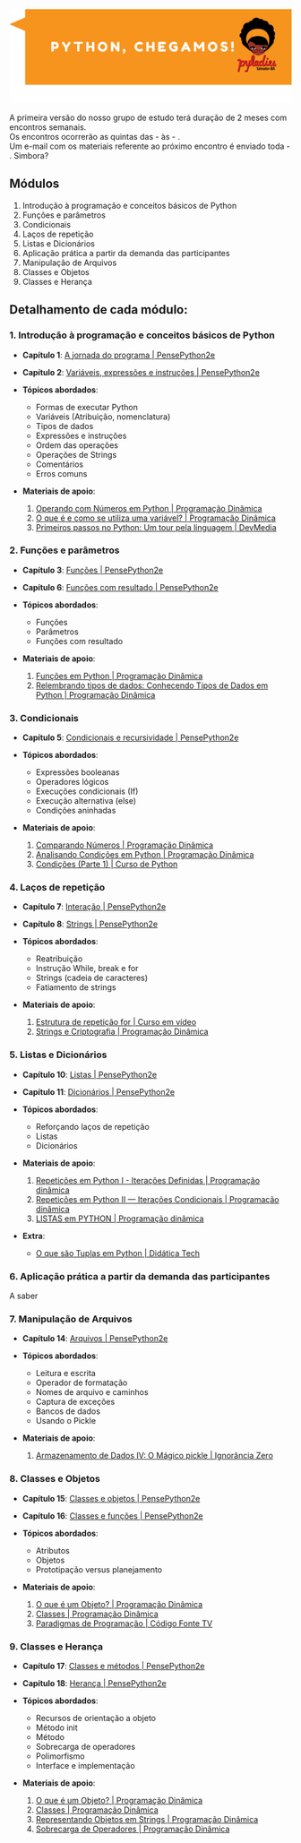 <img src="../imagens/chegamos.png">

A primeira versão do nosso grupo de estudo terá duração de 2 meses com encontros semanais. <br>
Os encontros ocorrerão as quintas das - às - . <br>
Um e-mail com os materiais referente ao próximo encontro é enviado toda - .
Simbora?

## Módulos

1. Introdução à programação e conceitos básicos de Python
2. Funções e parâmetros
3. Condicionais
4. Laços de repetição
5. Listas e Dicionários
6. Aplicação prática a partir da demanda das participantes
7. Manipulação de Arquivos
8. Classes e Objetos
9. Classes e Herança

## Detalhamento de cada módulo:

### 1. Introdução à programação e conceitos básicos de Python

- **Capítulo 1**: [A jornada do programa | PensePython2e](https://penseallen.github.io/PensePython2e/01-jornada.html)

- **Capítulo 2**: [Variáveis, expressões e instruções | PensePython2e](https://penseallen.github.io/PensePython2e/02-vars-expr-instr.html)

- **Tópicos abordados**:
  - Formas de executar Python
  - Variáveis (Atribuição, nomenclatura)
  - Tipos de dados
  - Expressões e instruções
  - Ordem das operações
  - Operações de Strings
  - Comentários
  - Erros comuns
  
- **Materiais de apoio**:
  1. [Operando com Números em Python | Programação Dinâmica](https://www.youtube.com/watch?v=hysCU5CWl80)
  2. [O que é e como se utiliza uma variável? | Programação Dinâmica](https://www.youtube.com/watch?v=tZ-3EGw5IPw)
  3. [Primeiros passos no Python: Um tour pela linguagem | DevMedia](https://www.devmedia.com.br/python-tutorial-tour-pela-linguagem/40646)

### 2. Funções e parâmetros

- **Capítulo 3**: [Funções | PensePython2e](https://penseallen.github.io/PensePython2e/03-funcoes.html)

- **Capítulo 6**: [Funções com resultado | PensePython2e](https://penseallen.github.io/PensePython2e/06-funcoes-result.html)

- **Tópicos abordados**:
  - Funções
  - Parâmetros
  - Funções com resultado

- **Materiais de apoio**:
  1. [Funções em Python | Programação Dinâmica](https://www.youtube.com/watch?v=7hJntZxux0M)
  2. [Relembrando tipos de dados: Conhecendo Tipos de Dados em Python | Programação Dinâmica](https://www.youtube.com/watch?v=EosATvOIHEs)

### 3. Condicionais

- **Capítulo 5**: [Condicionais e recursividade | PensePython2e](https://penseallen.github.io/PensePython2e/05-cond-recur.html)

- **Tópicos abordados**:
  - Expressões booleanas
  - Operadores lógicos
  - Execuções condicionais (If)
  - Execução alternativa (else)
  - Condições aninhadas

- **Materiais de apoio**:
  1. [Comparando Números | Programação Dinâmica](https://www.youtube.com/watch?v=pB0UeU7SIo0)
  2. [Analisando Condições em Python | Programação Dinâmica](https://www.youtube.com/watch?v=HquOtDNB608)
  3. [Condições (Parte 1) | Curso de Python](https://www.youtube.com/watch?v=K10u3XIf1-Q)

### 4. Laços de repetição

- **Capítulo 7**: [Interação | PensePython2e](https://penseallen.github.io/PensePython2e/07-iteracao.html)

- **Capítulo 8**: [Strings | PensePython2e](https://penseallen.github.io/PensePython2e/08-strings.html)

- **Tópicos abordados**:
  - Reatribuição
  - Instrução While, break e for
  - Strings (cadeia de caracteres)
  - Fatiamento de strings

- **Materiais de apoio**:
  1. [Estrutura de repetição for | Curso em vídeo](https://www.youtube.com/watch?v=cL4YDtFnCt4)
  2. [Strings e Criptografia | Programação Dinâmica](https://www.youtube.com/watch?v=COtUf6E5U3M)

### 5. Listas e Dicionários

- **Capítulo 10**: [Listas | PensePython2e](https://penseallen.github.io/PensePython2e/10-listas.html)

- **Capítulo 11**: [Dicionários | PensePython2e](https://penseallen.github.io/PensePython2e/11-dicionarios.html)

- **Tópicos abordados**:
  - Reforçando laços de repetição
  - Listas
  - Dicionários

- **Materiais de apoio**:
  1. [Repetições em Python I - Iterações Definidas | Programação dinâmica](https://www.youtube.com/watch?v=H3uppJ2XU9Y)
  2. [Repetições em Python II — Iterações Condicionais | Programação dinâmica](https://www.youtube.com/watch?v=3nkdjBE3Xlo)
  3. [LISTAS em PYTHON | Programação dinâmica](https://www.youtube.com/watch?v=Mjl1O9ANFrI)

- **Extra**:
  - [O que são Tuplas em Python | Didática Tech](https://www.youtube.com/watch?v=BVNGvpK9VoA)

### 6. Aplicação prática a partir da demanda das participantes

A saber

### 7. Manipulação de Arquivos

- **Capítulo 14**: [Arquivos | PensePython2e](https://penseallen.github.io/PensePython2e/14-arquivos.html)

- **Tópicos abordados**:
  - Leitura e escrita
  - Operador de formatação
  - Nomes de arquivo e caminhos
  - Captura de exceções
  - Bancos de dados
  - Usando o Pickle

- **Materiais de apoio**:
  1. [Armazenamento de Dados IV: O Mágico pickle | Ignorância Zero](https://www.youtube.com/watch?v=E-OVDyD7v8g)

### 8. Classes e Objetos

- **Capítulo 15**: [Classes e objetos | PensePython2e](https://penseallen.github.io/PensePython2e/15-classes-objetos.html)

- **Capítulo 16**: [Classes e funções | PensePython2e](https://penseallen.github.io/PensePython2e/16-classes-funcoes.html)

- **Tópicos abordados**:
  - Atributos
  - Objetos
  - Prototipação versus planejamento

- **Materiais de apoio**:
  1. [O que é um Objeto? | Programação Dinâmica](https://www.youtube.com/watch?v=gJC02P6jkRM)
  2. [Classes | Programação Dinâmica](https://www.youtube.com/watch?v=9nWMXIXNGdU)
  3. [Paradigmas de Programação | Código Fonte TV](https://www.youtube.com/watch?v=EefVmQ2wPlM)

### 9. Classes e Herança

- **Capítulo 17**: [Classes e métodos | PensePython2e](https://penseallen.github.io/PensePython2e/17-classes-metodos.html)

- **Capítulo 18**: [Herança | PensePython2e](https://penseallen.github.io/PensePython2e/18-heranca.html)

- **Tópicos abordados**:
  - Recursos de orientação a objeto
  - Método init
  - Método
  - Sobrecarga de operadores
  - Polimorfismo
  - Interface e implementação

- **Materiais de apoio**:
  1. [O que é um Objeto? | Programação Dinâmica](https://www.youtube.com/watch?v=gJC02P6jkRM)
  2. [Classes | Programação Dinâmica](https://www.youtube.com/watch?v=9nWMXIXNGdU)
  3. [Representando Objetos em Strings | Programação Dinâmica](https://www.youtube.com/watch?v=ei9-eCyon7I)
  4. [Sobrecarga de Operadores | Programação Dinâmica](https://www.youtube.com/watch?v=RlFcUIVZGXM)
